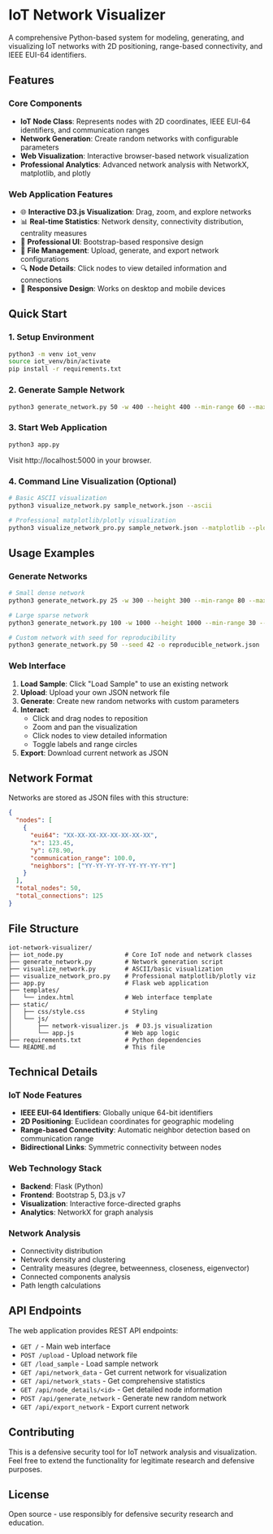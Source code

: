 # IoT Network Visualizer

A comprehensive Python-based system for modeling, generating, and visualizing IoT networks with 2D positioning, range-based connectivity, and IEEE EUI-64 identifiers.

## Features

### Core Components
- **IoT Node Class**: Represents nodes with 2D coordinates, IEEE EUI-64 identifiers, and communication ranges
- **Network Generation**: Create random networks with configurable parameters
- **Web Visualization**: Interactive browser-based network visualization
- **Professional Analytics**: Advanced network analysis with NetworkX, matplotlib, and plotly

### Web Application Features
- 🌐 **Interactive D3.js Visualization**: Drag, zoom, and explore networks
- 📊 **Real-time Statistics**: Network density, connectivity distribution, centrality measures
- 🎨 **Professional UI**: Bootstrap-based responsive design
- 📁 **File Management**: Upload, generate, and export network configurations
- 🔍 **Node Details**: Click nodes to view detailed information and connections
- 📱 **Responsive Design**: Works on desktop and mobile devices

## Quick Start

### 1. Setup Environment
```bash
python3 -m venv iot_venv
source iot_venv/bin/activate
pip install -r requirements.txt
```

### 2. Generate Sample Network
```bash
python3 generate_network.py 50 -w 400 --height 400 --min-range 60 --max-range 100 -o sample_network.json
```

### 3. Start Web Application
```bash
python3 app.py
```

Visit http://localhost:5000 in your browser.

### 4. Command Line Visualization (Optional)
```bash
# Basic ASCII visualization
python3 visualize_network.py sample_network.json --ascii

# Professional matplotlib/plotly visualization
python3 visualize_network_pro.py sample_network.json --matplotlib --plotly
```

## Usage Examples

### Generate Networks
```bash
# Small dense network
python3 generate_network.py 25 -w 300 --height 300 --min-range 80 --max-range 120

# Large sparse network  
python3 generate_network.py 100 -w 1000 --height 1000 --min-range 30 --max-range 80

# Custom network with seed for reproducibility
python3 generate_network.py 50 --seed 42 -o reproducible_network.json
```

### Web Interface
1. **Load Sample**: Click "Load Sample" to use an existing network
2. **Upload**: Upload your own JSON network file
3. **Generate**: Create new random networks with custom parameters
4. **Interact**: 
   - Click and drag nodes to reposition
   - Zoom and pan the visualization
   - Click nodes to view detailed information
   - Toggle labels and range circles
5. **Export**: Download current network as JSON

## Network Format

Networks are stored as JSON files with this structure:
```json
{
  "nodes": [
    {
      "eui64": "XX-XX-XX-XX-XX-XX-XX-XX",
      "x": 123.45,
      "y": 678.90,
      "communication_range": 100.0,
      "neighbors": ["YY-YY-YY-YY-YY-YY-YY-YY"]
    }
  ],
  "total_nodes": 50,
  "total_connections": 125
}
```

## File Structure

```
iot-network-visualizer/
├── iot_node.py                 # Core IoT node and network classes
├── generate_network.py         # Network generation script
├── visualize_network.py        # ASCII/basic visualization
├── visualize_network_pro.py    # Professional matplotlib/plotly viz
├── app.py                      # Flask web application
├── templates/
│   └── index.html              # Web interface template
├── static/
│   ├── css/style.css           # Styling
│   └── js/
│       ├── network-visualizer.js  # D3.js visualization
│       └── app.js              # Web app logic
├── requirements.txt            # Python dependencies
└── README.md                   # This file
```

## Technical Details

### IoT Node Features
- **IEEE EUI-64 Identifiers**: Globally unique 64-bit identifiers
- **2D Positioning**: Euclidean coordinates for geographic modeling
- **Range-based Connectivity**: Automatic neighbor detection based on communication range
- **Bidirectional Links**: Symmetric connectivity between nodes

### Web Technology Stack
- **Backend**: Flask (Python)
- **Frontend**: Bootstrap 5, D3.js v7
- **Visualization**: Interactive force-directed graphs
- **Analytics**: NetworkX for graph analysis

### Network Analysis
- Connectivity distribution
- Network density and clustering
- Centrality measures (degree, betweenness, closeness, eigenvector)
- Connected components analysis
- Path length calculations

## API Endpoints

The web application provides REST API endpoints:

- `GET /` - Main web interface
- `POST /upload` - Upload network file
- `GET /load_sample` - Load sample network
- `GET /api/network_data` - Get current network for visualization
- `GET /api/network_stats` - Get comprehensive statistics
- `GET /api/node_details/<id>` - Get detailed node information
- `POST /api/generate_network` - Generate new random network
- `GET /api/export_network` - Export current network

## Contributing

This is a defensive security tool for IoT network analysis and visualization. Feel free to extend the functionality for legitimate research and defensive purposes.

## License

Open source - use responsibly for defensive security research and education.